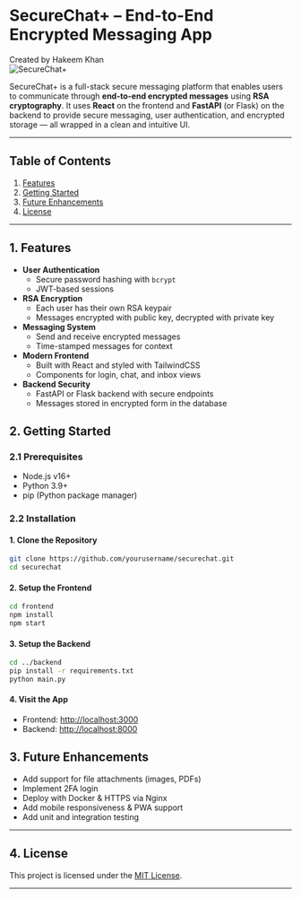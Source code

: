 

# SecureChat+ – End-to-End Encrypted Messaging App

Created by Hakeem Khan  
![SecureChat+](https://github.com/user-attachments/assets/42d12386-5713-40f4-8023-a4ecde37ec84)

SecureChat+ is a full-stack secure messaging platform that enables users to communicate through **end-to-end encrypted messages** using **RSA cryptography**. It uses **React** on the frontend and **FastAPI** (or Flask) on the backend to provide secure messaging, user authentication, and encrypted storage — all wrapped in a clean and intuitive UI.

---

## Table of Contents
1. [Features](#1-features)  
2. [Getting Started](#2-getting-started)  
3. [Future Enhancements](#3-future-enhancements)  
4. [License](#4-license)  

---

## 1. Features

- **User Authentication**  
  - Secure password hashing with `bcrypt`  
  - JWT-based sessions  
- **RSA Encryption**  
  - Each user has their own RSA keypair  
  - Messages encrypted with public key, decrypted with private key  
- **Messaging System**  
  - Send and receive encrypted messages  
  - Time-stamped messages for context  
- **Modern Frontend**  
  - Built with React and styled with TailwindCSS  
  - Components for login, chat, and inbox views  
- **Backend Security**  
  - FastAPI or Flask backend with secure endpoints  
  - Messages stored in encrypted form in the database  

## 2. Getting Started

### 2.1 Prerequisites
- Node.js v16+  
- Python 3.9+  
- pip (Python package manager)  

### 2.2 Installation

#### 1. Clone the Repository
```bash
git clone https://github.com/yourusername/securechat.git
cd securechat
```

#### 2. Setup the Frontend
```bash
cd frontend
npm install
npm start
```

#### 3. Setup the Backend
```bash
cd ../backend
pip install -r requirements.txt
python main.py
```

#### 4. Visit the App
- Frontend: [http://localhost:3000](http://localhost:3000)  
- Backend: [http://localhost:8000](http://localhost:8000)  

## 3. Future Enhancements

- Add support for file attachments (images, PDFs)  
- Implement 2FA login  
- Deploy with Docker & HTTPS via Nginx  
- Add mobile responsiveness & PWA support  
- Add unit and integration testing  

---

## 4. License

This project is licensed under the [MIT License](LICENSE).

---

